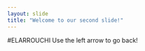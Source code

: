 ```yaml
---
layout: slide
title: "Welcome to our second slide!"
---
```

#ELARROUCHI
Use the left arrow to go back!
